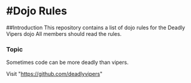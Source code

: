 #Dojo Rules
==========

##Introduction
This repository contains a list of dojo rules for the Deadly Vipers dojo
All members should read the rules.
### Topic

Sometimes code can be more deadly than vipers.

Visit "https://github.com/deadlyvipers"

